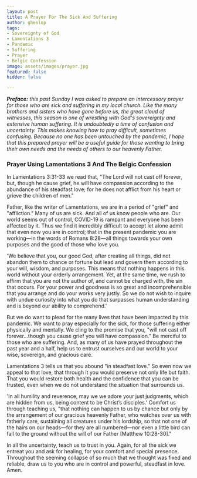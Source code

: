 ```yaml
---
layout: post
title: A Prayer For The Sick And Suffering
author: gheslop
tags:
- Sovereignty of God
- Lamentations 3
- Pandemic
- Suffering
- Prayer
- Belgic Confession
image: assets/images/prayer.jpg
featured: false
hidden: false

---
```

**_Preface:_** _this past Sunday I was asked to prepare an intercessory prayer for those who are sick and suffering in my local church. Like the many brothers and sisters who have gone before us, the great cloud of witnesses, this season is one of wrestling with God's sovereignty and extensive human suffering. It is undoubtedly a time of confusion and uncertainty. This makes knowing how to pray difficult, sometimes confusing. Because no one has been untouched by the pandemic, I hope that this prepared prayer will be a useful guide for those wanting to bring their own needs and the needs of others to our heavenly Father._

### Prayer Using Lamentations 3 And The Belgic Confession

In Lamentations 3:31-33 we read that, "The Lord will not cast off forever, but, though he cause grief, he will have compassion according to the abundance of his steadfast love; for he does not afflict from his heart or grieve the children of men."

Father, like the writer of Lamentations, we are in a period of "grief" and "affliction." Many of us are sick. And all of us know people who are. Our world seems out of control, COVID-19 is rampant and everyone has been affected by it. Thus we find it incredibly difficult to accept let alone admit that even now you are in control; that in the present pandemic you are working—in the words of Romans 8:28—all things towards your own purposes and the good of those who love you.

'We believe that you, our good God, after creating all things, did not abandon them to chance or fortune but lead and govern them according to your will, wisdom, and purposes. This means that nothing happens in this world without your orderly arrangement. Yet, at the same time, we rush to affirm that you are not the author of, and cannot be charged with, the sin that occurs. For your power and goodness is so great and incomprehensible that you arrange and do your works very justly. So we do not wish to inquire with undue curiosity into what you do that surpasses human understanding and is beyond our ability to comprehend.'

But we do want to plead for the many lives that have been impacted by this pandemic. We want to pray especially for the sick, for those suffering either physically and mentally. We cling to the promise that you, "will not cast off forever...though you cause grief you will have compassion." Be merciful to those who are suffering. And, as many of us have prayed throughout the past year and a half, help us to entrust ourselves and our world to your wise, sovereign, and gracious care.

Lamentations 3 tells us that you abound "in steadfast love." So even now we appeal to that love, that through it you would preserve not only life but faith. That you would restore both health and the confidence that you can be trusted, even when we do not understand the situation that surrounds us.

'In all humility and reverence, may we we adore your just judgments, which are hidden from us, being content to be Christ’s disciples.' Comfort us through teaching us, "that nothing can happen to us by chance but only by the arrangement of our gracious heavenly Father, who watches over us with fatherly care, sustaining all creatures under his lordship, so that not one of the hairs on our heads—for they are all numbered—nor even a little bird can fall to the ground without the will of our Father \[Matthew 10:28-30\]."

In all the uncertainty, teach us to trust in you. Again, for all the sick we entreat you and ask for healing, for your comfort and special presence. Throughout the seeming collapse of so much that we thought was fixed and reliable, draw us to you who are in control and powerful, steadfast in love. Amen.
